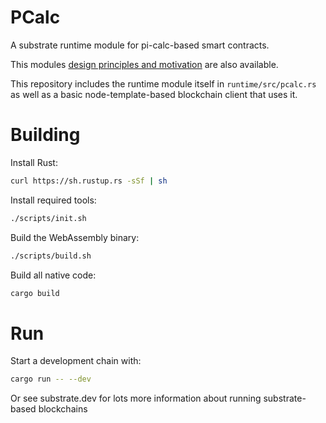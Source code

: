 # PCalc

A substrate runtime module for pi-calc-based smart contracts.

This modules [design principles and motivation](DesignAndMotivation.md) are also available.

This repository includes the runtime module itself in `runtime/src/pcalc.rs` as well as a basic node-template-based blockchain client that uses it.

# Building

Install Rust:

```bash
curl https://sh.rustup.rs -sSf | sh
```

Install required tools:

```bash
./scripts/init.sh
```

Build the WebAssembly binary:

```bash
./scripts/build.sh
```

Build all native code:

```bash
cargo build
```

# Run

Start a development chain with:

```bash
cargo run -- --dev
```

Or see substrate.dev for lots more information about running substrate-based blockchains

